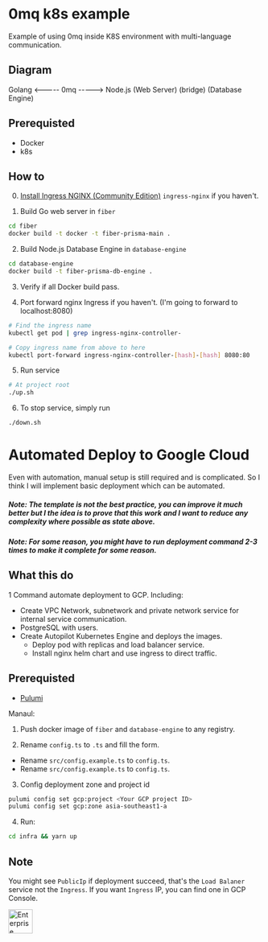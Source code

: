 # 0mq k8s example
Example of using 0mq inside K8S environment with multi-language communication.

## Diagram
   Golang <----- 0mq -----> Node.js
(Web Server)  (bridge)  (Database Engine)

## Prerequisted
- Docker
- k8s

## How to
0. [Install Ingress NGINX (Community Edition)](https://kubernetes.github.io/ingress-nginx/deploy/) `ingress-nginx` if you haven't.

1. Build Go web server in `fiber`
```bash
cd fiber
docker build -t docker -t fiber-prisma-main .
```

2. Build Node.js Database Engine in `database-engine`
```bash
cd database-engine
docker build -t fiber-prisma-db-engine .
```

3. Verify if all Docker build pass.

4. Port forward nginx Ingress if you haven't.
   (I'm going to forward to localhost:8080)
```bash
# Find the ingress name
kubectl get pod | grep ingress-nginx-controller-

# Copy ingress name from above to here
kubectl port-forward ingress-nginx-controller-[hash]-[hash] 8080:80
```

5. Run service
```bash
# At project root
./up.sh
```

6. To stop service, simply run
```bash
./down.sh
```

# Automated Deploy to Google Cloud
Even with automation, manual setup is still required and is complicated.
So I think I will implement basic deployment which can be automated.

##### Note: The template is not the best practice, you can improve it much better but I the idea is to prove that this work and I want to reduce any complexity where possible as state above.

##### Note: For some reason, you might have to run deployment command 2-3 times to make it complete for some reason.

## What this do
1 Command automate deployment to GCP.
Including:
- Create VPC Network, subnetwork and private network service for internal service communication.
- PostgreSQL with users.
- Create Autopilot Kubernetes Engine and deploys the images.
   - Deploy pod with replicas and load balancer service.
   - Install nginx helm chart and use ingress to direct traffic.

## Prerequisted
- [Pulumi](http://pulumi.com)

Manaul:
1. Push docker image of `fiber` and `database-engine` to any registry.

2. Rename `config.ts` to `.ts` and fill the form.
- Rename `src/config.example.ts` to `config.ts`.
- Rename `src/config.example.ts` to `config.ts`.

3. Config deployment zone and project id
```bash
pulumi config set gcp:project <Your GCP project ID>
pulumi config set gcp:zone asia-southeast1-a
```

4. Run:
```bash
cd infra && yarn up
```

## Note
You might see `PublicIp` if deployment succeed, that's the `Load Balaner` service not the `Ingress`.
If you want `Ingress` IP, you can find one in GCP Console.

<img src="https://user-images.githubusercontent.com/35027979/124180626-a6be0d00-dade-11eb-89aa-e7d5ff39ba69.gif" alt="Enterprise" width=48 />
